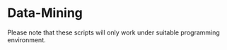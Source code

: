 # Data-Mining

Please note that these scripts will only work under suitable programming environment.

